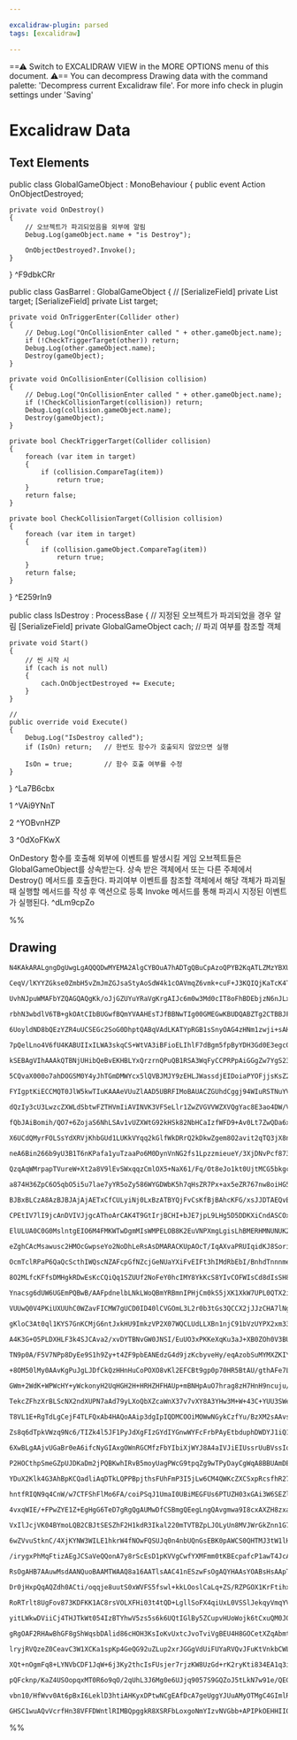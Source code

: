 ```yaml
---

excalidraw-plugin: parsed
tags: [excalidraw]

---
```

==⚠  Switch to EXCALIDRAW VIEW in the MORE OPTIONS menu of this document. ⚠== You can decompress Drawing data with the command palette: 'Decompress current Excalidraw file'. For more info check in plugin settings under 'Saving'


# Excalidraw Data

## Text Elements
public class GlobalGameObject : MonoBehaviour
{
    public event Action OnObjectDestroyed;
    
    private void OnDestroy()
    {
        // 오브젝트가 파괴되었음을 외부에 알림
        Debug.Log(gameObject.name + "is Destroy");

        OnObjectDestroyed?.Invoke();
    }
} ^F9dbkCRr

public class GasBarrel : GlobalGameObject
{
    // [SerializeField] private List<string> target;
    [SerializeField] private List<string> target;
    
    private void OnTriggerEnter(Collider other)
    {
        // Debug.Log("OnCollisionEnter called " + other.gameObject.name);
        if (!CheckTriggerTarget(other)) return;
        Debug.Log(other.gameObject.name);
        Destroy(gameObject);
    }

    private void OnCollisionEnter(Collision collision)
    {
        // Debug.Log("OnCollisionEnter called " + other.gameObject.name);
        if (!CheckCollisionTarget(collision)) return;
        Debug.Log(collision.gameObject.name);
        Destroy(gameObject);
    }

    private bool CheckTriggerTarget(Collider collision)
    {
        foreach (var item in target)
        {
            if (collision.CompareTag(item))
                return true;
        }
        return false;
    }
    
    private bool CheckCollisionTarget(Collision collision)
    {
        foreach (var item in target)
        {
            if (collision.gameObject.CompareTag(item))
                return true;
        }
        return false;
    }
} ^E259rIn9

public class IsDestroy : ProcessBase
{
    // 지정된 오브젝트가 파괴되었을 경우 알림
    [SerializeField] private GlobalGameObject cach; // 파괴 여부를 참조할 객체

    private void Start()
    {
        // 씬 시작 시 
        if (cach is not null)
        {
            cach.OnObjectDestroyed += Execute;
        }
    }
    
    // 
    public override void Execute()
    {
        Debug.Log("IsDestroy called");
        if (IsOn) return;   // 한번도 함수가 호출되지 않았으면 실행
        
        IsOn = true;        // 함수 호출 여부를 수정
    }
} ^La7B6cbx

1 ^VAi9YNnT

2 ^YOBvnHZP

3 ^0dXoFKwX

OnDestory 함수를 호출해 외부에 이벤트를 발생시킬 게임 오브젝트들은 GlobalGameObject를 상속받는다.
상속 받은 객체에서 또는 다른 주체에서 Destroy() 메서드를 호출한다.
파괴여부 이벤트를 참조할 객체에서 해당 객체가 파괴될 때 실행할 메서드를 작성 후 액션으로 등록
Invoke 메서드를 통해 파괴시 지정된 이벤트가 실행된다. ^dLm9cpZo

%%
## Drawing
```compressed-json
N4KAkARALgngDgUwgLgAQQQDwMYEMA2AlgCYBOuA7hADTgQBuCpAzoQPYB2KqATLZMzYBXUtiRoIACyhQ4zZAHoFAc0JRJQgEYA6bGwC2CgF7N6hbEcK4OCtptbErHALRY8RMpWdx8Q1TdIEfARcZgRmBShcZQUebQBGOIAWGjoghH0EDihmbgBtcDBQMBKIEm4IADEATmJNAGsAYQAlUlSSyFhECqgsKHbSzG5nAGYAdgAGbSSANh4ADh4xkeqe

CeqV/lKYYZGkse0ZmbH5vZmJmZGJsaStyAoSdW4k1cOAVmqZ6vmk+cuF+J3KQIQjKaTcK4TIHWZTBbhQwoCKCkNj1BCNNj4NhtCQAYniCAJBIGkE0uGw9WUKKEHGIGKxOPQyOszDguEC2RJEAAZoR8PgAMqwOESQQeLnMZGohAAdUekm4fEREElKLRQpgIvQYvKQOpYI44VyaEByrYbOwah2JomCI6ECpwjgAEliMbUHkALpA7nkTKuirMADyzAA

UvhNJpuWMAFbYZQAGQAQgKk/oJjGZUYuYRaVgKrgAIJc6m0w3Md0cIT8oFhBDEbjzN6nJLxD520qMFjsLgmngjIFd1icABynDE3Gqb0utpG8yBhGYABF0r0G2huQQwkDNMJaQBRYKZbLugodIqI0rlCQJpdBnih+aaIwANQA+gmko1sDMAKqhzAgwAFQmElSi6cR0HZFEqEvABfRFvWVIQ4GIXA124eIxjeEYlmw+IrnmU17SIDh6m4Ksa2VLEKX

rbhN3wbdlV6TB+gkOAtCIbBUGwfBQmYVAAHEsTJfBBNwTIg00GMEGwKBUDQABZTg2CTBBJFwMxhFIAAdDhgD01AjNQDjNC41AEEYbJUELOSe1QIMOCkmS5JXVU2BgesAG5DOM3yjLgUhCHodCEFQeg2BIByODcqUYAACgASn81ADI4YyMtQJRUEAEjHABg+wBcCcADqXAAAa1BABhlwAWWsADBbAAnRwAZccAEXHUEADzHAADewAF0dQQAZUcAHs

6UoyldND8bQEzYZR4uUCSEGc2SoG0DhptQABqVAdLKATYpRGB1sSnyOAG4zHNm1zwji+sAH5tGdDgIrRJL9oyuC9LgktKCAvoKlM8zeP4oSRIIcTJOkuaFNQZSOFU9TNPYEQ9LSjLvvMCyrPk2yoHs46QdO9zPOIR6/PS4zAuC0Lwsi4hoq2jykpShHMqM7L8uKsqqrqprWs6nr+qJhmhpGsaJqm4GXPmxbMhWtaNtQamdogPa9MOoysdF2XLuu2

7pQelLno4V6fU4KABUIIxILWA3skqCS+WtVA3iBFioELIhlF7dBgm5fpByYDH3Gd0E3egc0uT0bJcFzJgAzQSj8CBbFQVzAgPtYr7OOR36K3+uxAemk75KUlS1I0rS4f0lKke4yysjRuzOGivO1fxlLy6CkLenJqLHNl2nedSpWsoUXLCtKiqaoa5r2q6vr+/55RRvGybc+xsWltW9bFxls7tt2/b+5VubG6um67oQbXe91/XlVwIQoDYZpwhNyD

kSEBAgVIhAAAkQTBNjUHibQeBvEKHBLYxQrzrnQPuQB1RSA3WqFyCCPRPpAiGGgZw7YgS23iEkN42g/gbGbBMQBEwkgTBGDMIEDxiBPDQF8aoeCVg4SbDcHg8R5jzmVJIb+4IbSAOhBwWEkEOxIjVOiTE2IKj4kJNIrkZIKSOhpHScRjJoDkA4Kydk1cuS8n5BqLUKpMS6mVO5NEcpqEKjQEqe0JiEB6MggY8UephAGiNJhOOForSYVtECBRLo3T

5CQvaX000o7ahDOGSM0Y4yJhTGmDMWYcx5lQVBJMJY9zEHLJWassdjEIDoiaPYOFjjsKsZ2Jgw43bVG9t2Uc45IKJDbGsfYswFzLlXPk1ADEmL2l3Iow8GRq6nkvGA+0150C3nvI+Z875Pzfj/ABYCoE7jgXgPY6CbBYLngQh0QJpQUJoQwiabCuExj4UIsRUopFyLR2yW/NgtEIFdNfsxT67E07cQzgJcSzAkzQSCGDYS2cxJL1FvDFK2U8gCiY

FYIgptKiECCMQT0JlW5kwTIuKAAAeVUuZlAAD5UBRFIMoBAUACZGUhdCggj94WIuRSTNuYV0WSmxciXFBKiUkrJc3XuDKyYRU7hwICQVlAktIPubITB4r0g8EwVAbB1BMGSr3emDNsqz3nhNdajkZWLh7BK3opAeIEGCJTdaksFVcNINoYWM1l4LWmgrXuGVCDclQPFAAhI0LhFJhWgjFUBdkXL4qWqVYlVAgQoAiA4OSzKGrBYhsVda21ecHWZC

dQzIy3cU3LwzcZXWLdSbtwFZTHVmIiAVINVK3VFSeLlr1ZwZVGVVWZXVQgYac8E3ao4DW/VkqjXuFNVLC1SabUgrmmmhAeaGauvdV6n1TR60VMDcS0l8U9D8gbRwRK4bI3RtjYNdtAsF4borT2MdIsJ3iynQe4y2bx1yWnagAtvLUXt13JiVA3rZL1D9aKpgK7g26uIHK09W6m3GRbRlbk2IQjYEkO6kKRq1AZFQLmQlQbSUQYZlBzNs711LvPRi

fQbJAiBomih/QO7+6ZojaS6NhLSAv1vUZXWtG92kHSk82NbHCaIzfWFD9+Av0Lt7ZwQDa6xPpTAxU7DfdnXGRg4EckCH4pIbQ70fQaH0qcqw/3XDM63UEc3RUi9drRbaGI6RhA5H4qUeowp2jRkOM6aYwgFjz7+4uc6VudzOsXpvQoMnX+EAK48T4pnb5vzSCBGE2gQFokgbmbmmC3uEKoVBWpXChF+AkUoqLUyjFrKgoCI5Zh7lvdKWZdhQgWlu

X6UCdQMyrFOLSsYdXRVjKhbGUd1LUKkVYqq2kGlfWkDRrQ2kDkwZgem8O2avit2qTQ3jX8nrMO1aE2zOpuvU+l1Rn50/r/QG8riarU7ro1GzjHn40L02zmizO3rtbxpvduaT6X38YK716KS3+0jZM/ZGTPYpv9zbXNrtEAy0A84Mtwda3zUbdHa9uSk7dvGXwwdikUmJNQGM2extu76NXZnkeztJ7COcC2/ax7JPcaL0vY+njitX1faEyJw7A2AM

neA6Bin266b9yU3B1T6nKPafa1yuTzaaPo6M0DynVnNG2fs1LpzzmieueY/3XjDNvPcf873brZM2ffqx3znH/38fSb5yDxznTYMqcQ+yDTqH0O6agKroy029vuvlxwKnFnFdkeiHZzTDm1e6414xrXdudeZT175pnettGG2NqbRUwieSGytvoG23B7YvNYv7V2FQPZe2VF2X2BBi+B1vnAEOhtw6GlgRAmOccRWJ3wMF1OZl04Ra+aEaLsWAUA2B

QzqAqWMrpapTVureW+Xt2a8V9lEvSWxqqzCmlOX5+NaX61/Fq/Ot8eJo1kt0UjtMCG5bkgcqJu29o2D49WrIc9r57Dk18OIAjqtQHq9jqPMY6m6/qc6kAW536E6XYxok7g63ZI4PorzppPZ07I4e5J5G7FoUw/Zv5/ZSZ1rQ784qqg6Dw3bP5Q5W7v6rZmpf6I4/4oGo4AH7ZAHY4nZ+7nYuZPYwETR+6/4o405273rj7vbM6fY9Ym4LoX6gHc6j

a874H36ZpC6O5qbO5i5u7lae7yYR5oZy586WYGDWbK5h7qHsZR7Px+ax5eZR767nw8oiHG5sCfpMHm5SH4F4FW5yEMwKHwZO7Iaabi7u7qHe6y6+46F0FB42Yh4q4y6R6QHR5mG0Zx4ZQJ6MRxH5oBbQg3x3wPzp5oCmFvwRxfygg8J/wAJAIlAgKFAjJlAQIQATIPhPivgfhfg/j/iAQgQIKrIFgxYbJcjJLOBsLJDzAkKLBvDXDrDkIcL2i2zO

BJBxBLCzA8AzBJBJAjAjAETxCfCULyiNj0LxBzATBYQjFvCsKfBjBAhcKFG/xsJJDTAEQvBrAfDYLHADhXwCJaiZ42L0gSJ4hEgyI7jkiUilhKIMg9BqIaIcjl5BJ8iCjCj2I6gNi1hSimJbGWIImiJ2KBiGLwnKj6iSCZJuJmgeKwBeKZ6+Kuini7KQDBL+jVHBhhgRhRixjxjJipjpiZjZgLhJIFiNBpKKJ4loAjKdAdGWKIjlHWJ5IQLYILHx

CPEtIV7lI9jcAnDVIVJjgcAThoArCAK4T9GtIrjBCHI+bJE7jpL9LHg5D5DDKXiCndASCOxgSQBjIQAviFiEDVAACaI4QqEA8EiEQI+yoUEpxyeEzYqwxweRZEFEty1E9yaIjyvmQIcAkUJ4Fp54Z454wiJQEwl4FJYAaZHQzg8wOxexBxEwRx6xYZVpVxNxewqwpZ1Qjxyw2Zvp1EoQUAxGueMg9YAACkmb/G3sYkSlAEmLmI4AItwAKRgEeNXK

ElULUA0C0G0MslntgEIO6M4FMKWTwDgmMIsWMPELOB8K2EuVNPXmgLgisLhBMERHMNUNUK2LeSKUCFkMQMObSLiuOZeJOQMtkDOVAh8LAhwPAkuTBiuWuVMPsGQvMMsCsTMKcKwpMBQp+SeRCNoMsCQqsKQrWbBVhGMI+QOeyE7F0RQFwrgK3lGfaM+YWERSRdUWyjCHCE+RGBsh0k8sAqAsqI6c6a6R6V6Q7EKUyMgsqL0f2P/CsdglBdUEQjub

eZghCAcMsawusc2HMOcGwpseYo2NoDhLeRsAsDMARACKUpAOcT/IqAXvaPRUIqidKJ8SoriNyFedgLaLIv8QorSLZSCSyNZpyD6FCeiaKJiRKIibKMibwNZeqDCRiY4tic4ria4iaO4uSJ4jaCSdSH4uST6H6AgDObSREgydEsyXEmyYkiBskhALgEuDyWWPFagP2WKR0msIWSpc2EZQwPKZwM8MqT2KqeqagMcEsKsfsRMVeG0vqSxfGcqL0geF

OcmTclRPaP6QaQcScthIWQscNZAFcpGfNZcjGeNUaYXiFvEIFt3hIMdRbEbI/BnhdTnnnmeQ7H0DXhUGIP2lyJXuYNXi7IHLnsQMQAxcqKHFEBHC3hULUVMg0bMs0Qsm0e3gnItF3q8ugOdVfBkffKwNkbEeGZ/NwpcSUWxRURxdUaGNgDKNIk+IQG6YpJoG8OhJIAmMoPQEmPXnxTaVBERT0cMLsfMKhZcDuQROsBcAROZdsJhB8NMMcGMBsOsB

8O2MLfcKFfsDMHgkRDwEsKcCQiQq1SZUUf2NoFeY0hcIMY8YkKcS8YIvCOFWIsCd8dIsSH8fIoCR5baaCd5RCaUDotCZqLCYFZbWYjQmFQOWiZFQFdFfaDiXyX/IlZaESSlT4mlWSQEplSEjSeEvSVEkybEqyQkhyaVQWPuFVRkjVROYgsKR0KKaUHWBKRLfWThHOF1R1bQjwFUnKTUhwD1ZBCMLXWQlOBtRtHqaSvtd0qUFNcQKaYMimR0AKdaf

Ynacsg6dUW6UGEmPQBwB/AAFpdnelbLNkLWoQBmYRBmnIPHjCm0kS5jXK1XkW7UPL0QTX2iJm5jmloB5m5lWkZlgBZnng5kv1gCK3K2JBq1XCkIzFz3OC6361HGG37GzAm1Nk7JvytntlqBrg9mP3bU5LWKDmvmjnKDoNPm0jYPvn8mfnpBmkzkJi4BjBJgzDYCaBDDAX3KrnwioWJBEKQh3lYQkLrHHm4Cnl/wHDXBQVvCJDVDYTHBfA8B4WYME

VUUwQ0V4PKiUXUUhC0WZavFICMW7gUCD0ID40lCVGOmL3L2r0b3tGs3QCCX2jJJzCHA7lNgLGC2kJiOyUFK4IzGTAnJvDNh/DqX+3YJnE41mX8Lm1oDvHBVO3oD2WOXOX20AnpIROqJeWaI+XKge3+Xag+2B3Sh+0WIB2YNB1e1RVGJh2xUR0XKQDmhJUx1/zeLKikn+LP0Uk8hZU5Wp2RKMkxIsnxLskcWckSC4D7iCQF0R11UV3imTgSVd2tVD

gKloC3At0ql1KYS7GnKCMjG6ntJxkHU9ImkzVP2X07WQCLUdLLXBn1njC91bVzUYPX2xm33bPgSI0QA8AnVPMvMXVp5myZ4waWzWz4C2xy0WNF5fXPXVxMBvU+wfX4BPUSA/V/UaMA2N7A0znE2k0Ejk2U3U20302M3M1mgd7w2nXoDvMo23xo1XU5FuZY0FGmUmh41lHsWjLVEUNUM0N0NmMz2WODAQiAIJCfDwVESFn7leMuOoD7CHD7BEQvAr

A4K3G+O5PLDXHLF3k4SJCAva2/xvDYTBNvGW0JNSI/EuUO3xPKKeXqKu3aJ+XB0ZOh0V3BU5OKiW3pMOLFOlDh01XlMQCVPR1YK1P2j1NDLngQDYBjBulUhqDxAjgfwjD1AADScAYwTGfIv4uQO97tLTKddJ7TBVmd3TJV+Y/TlQwzNVozAg4zZ5swWrOEkw9dbsc40z7VbdSzczndJwe5mei4/dBpTyxpfSezgbk9VpVRFQqLZNmgFNVNNN6gOL

TN9p0A/F5V7NPp8DyEe9S1h9Zy+t4ZF9pbEANEdzG4d9jzKcbyveHy/eqAzobSuMYMXZKIYgFYvyYQk+xk2UgAA5OACoE4ADgtQ8LMo8dUzUgAvTWAANY9zClBvllrVtvg1l9gljnOPsavBl5DNlVKgIADejbUgAPp2oCAAcM4AA4TgABquoCAC4NYAC0zwhJ+X2Z+QoBFPc0udu2UgANKOoCAA7Q4AInjrHa0du+GeAXhG8kM8kMcARURiHkg2g

+8OM50lMy0AAvKgPuJgLJDfCkQzHHnHuCoPOXO8vKl2EFCBt9gp0p70HR5BtAU/gthAFe7LCtqajvP3Phle45BAfuq+4PIADqrgAET2AAjzagIABargAGENlSAAca4ADmz1Ub7qAgAUqOAAao4ADzjgALl2oCAAnQ4AJGr/c/cjn6UcnphyHma2UAXqAoX6HWHqA/nH7Bul8Yd70TzYWnyl717cUt797RoT7CAL7jMg8n7P7zMI8bMtUQHoH08lW

GWm+2WdK+WPWcHY+yWckonyH2UqHGH2H+HRHZHFHAUp+mBNHpAuO7hrag8zH7HnH9ncuju/HCqBz+AwnduGUvHYnEnUAjcK0cnhnK5vQHmanNhrnXHiM2nbAunN+Bninb3p8e3h6nBFnVnz2MANn9Ydn3HRmmXznV233nnPnAXwXYXEXMXCXyXaXduGXwYWXsRuXaqg8BXRXS3pX5X1hyeHzFLvA3z2efzALD1wLAcpeCAnsELO3ULMLTIwcQIgN

TekcZFhzXrBLScNX2ndXUPN7aAd79yLXoQbXZcaWnX37v7vXY8A3YHw3M+W+43C+YUU3SWecc3KHlUxXy3hHJH5HB0LOPW1Hg5JnXuRBqAh3HHLHP3eGp3fHAkAnl313mhd34nTky8T3sn8nwPynH3BuXW6vPvAUf3AP+nZ+r3ynrvGhmaJBkPDX20sPxA8PtGDnRPyPMaqP3nfngXhXWPUXcXiXqX6XdumXqA2XbmpP+31ftf1v1PFXXI18ZLWR

T8VL1E+RgTdLgCejF4TLFQxAb4HAQoAAip3dgIpIQDMCOOiMOWwNGykCzfYu/BzXM2sAAvsZ8KcLsdKasYC7bLhCMNoKsZJdf98DcLBYC1Qv7eMLgswvWarTA7MFPqlANWFtM2rqyyZoh9WCAMhGsSNZxNFECTZkOa2SZu1KSVrQpiHVdYiJsmoVVqjYmdZwkeSLiCsPiXtDetkqNTVKk6ATrP1PyIbMNkFCgCRto2cbBNkm3wApst6JQJplSWyq

Zs8q6dTpkVWzq9Nc6/TIZk4l5JF1PyJdXgFIzGYdIYGnwWYFcFrbPAyEtbduphDWDYJ1iQ1DZmNS2ZD1SQuzb8vs13bHNAyOEYMvzSIjbsFGJEPakYOeT31eyA7EoD/Xfqf0V2qZK0t/zwRas/+W5fSoALnreDuBabTaogwMAdkUGvZBwXawIqEMxy1zfBi+RHJENLuCJGRso1IoJDIASjORio3yGhZMQMAZQA3UNJhBp+BjaoiMA/hjgkw2AZ0G

6XwBLgAAjvUGaBr0eA6ifcNyGIAxgOWnRGCMfzFbYIbiXjWYJ8A4aIVJiEIUssrUuBVssIqxOcB/1Cqd1/4swH4GQmEbCMyEzxe0CALPIbA8Eira4OMFUqlkdWVlCAVbS+KRNoBaw5Gj0lcqO1TWztJJuCUta6JrWLrLEvkxwEaUUS9wggZkxKZ+A4qJAhKgSSqa+sqBKEGgR6B4EZtAwbTfKhnS6bFUc6BbKCIJBfDFsYRqUGQfxUkZl1aw5bP+

P2HOCthpSmeGZpUJDKaDm2jPQBKwhIRvB5moyUagPWcG9tpqZg9wTPyDayCgWqA8BBUAmDEAAAGmwEqCxsKAMorgWUUiEQBLBB9awUfSnCTBAWVzLIdGRvqHsHmkAB+rNQ9CXhPBYQ7Mssh/p9EoKeCdatOCgqq0bgoDK4NoB0r1tORwrHBDaMtFWl7R1xPYKWSEZ7l+w2rQMS1WmCDU1Wroo4NUH9G+DzwYAUYMI3Fq7CthBwlYqAw+AP8oKIY5

YDuX2Klk4G3AhBpKCQadliAqDTkLQPPBpjthsFUhFmP3I5jLw6CM4QWKcZXCSxpRcsfhR27JDcGqQxRgQwyEpCDR0jHbrIw2TyNRxFFWkLOOIrFDnaTgc2po2YrOCahhNKUbKPlGKjlRB/JBCnBQSKhT+fwJuucw5HLBb+nNB/qwiOJN1CypwcYOQiOGlBP+uTRIAkA+DfBMxl5VYlrQn68BAWllUAUCMgGfDImDleYE5SWSTV3hJra2kyBdooDf

hntfRIQN9q4CnW/w7CTFShFlMo6FA/coiPSqJ1UmaI0UBiMEGFUs6PTUZH03xGAi3W6SEZlfTLYNUXgywLcnXQWazMxWLItUvUjYSXlrgSpDiryO7ZHsTBfbIUSUI1FHItR2EHURcHsELjbmOjNniFhGCvMT26APSfTwxrmxUmzPXPP83zw6T+ewbMFouRbpV5oWILWFiQHhYN4w4yLOoQ0NUjNDWhHQroT0L6EDChhsNfwFLwMkQAjJpLTIujRH

4vxqWIE/+FPwZYE1Z+EgHgG6TeD7gRgQgAUMwDfCSBmgQEegLngQAvgmwa9I8cxAXZH8zxaCK4A/1mCXBVhVwSSosTmEi00EZwu8mMDWCNV9gYlZuvaC/GKhXgegpqjMCKT7FdiATC4hBNKDgTQmeraCRAFxDPDYBsTNykCUeGJNkBPw3yn8IwE2ssBKoe1rhLBH4SIRbEoiR6xInVMyJcdagQ0xRFJ1qS6IrNpiKEEMT82ZVXAMJCJHuhi6ZI+Q

VxIlJcjVK04BYmoLQB2CBJtSESZhF2H1kdR3Ikal220mTVTBZpLJOLyUn8MVJWrGkZnn1G7t92GM1wY/WFFWi36SYjoD/SbpxBxpnwSaeQmmkdSOg4QsAJ6DVERY2yMQ5Bt2XiGaSkQSQicSOKnGlBnyw4koZKByFFC8hwsjAEuNyFi8bmposoRULdisUUp+jXcTRI+l0Tc2OI6qeY14FjDnA5wdmRACmLvjDgxSM4BcCuBujlQI0k0NhUOCd1jg

6wZVvuStknC/4XjKYNW3WILE1hkrW4fNOwFQSUJq0n4nbUQnGsEBK0pAWCS0QHTMJ3tW1lHJCogi8mdrAplhKumQB3WxIz1uQPul+tSgAbSiUEmokSyHSzE8qh/ABkyyqRuxUhP2AWLrM4ZbsBtq3S0FoBn+Ixd8b3U7abN7mxgiACPTHrmiLBa7E5hu2EbnINJ9cvdk4InkuDSg16dBjuLSnoBiACYfQNUGwBwA16bAYYbaS5aQBkk1/XBM2GwT

/irygxPhMqFtizAEgJCSaVeQQonA7y8rScEsD1pKVVgCwfYXMFmm0tKBEcpafcP1awT4JcAraYgLQn7TUm6AwuVnNOmiIHWoIyCbYkumYKS57oMuYSQRGPSkRz0r0K9L4ElCRyeI8qqGBbmKzK6jYJYFJTbC91GRbsY5MJN6qNJcIF/K2WPMMEbyBRo9ftopPnlWCVqgxFYJLRXmkz15xoyeXaQkBdwzo2IGHgF2w6hdAALqucwuogAF3HAAJT1F

RsOgAHB7AAuwMsdAANQuoBAAMTWAAQ8a16AATlsAAC41nESzwFsOgAQYHAAsYOABsHsAApTYABOm7QHpH8WoAAlHisjh1EAA4g6gEAAIbUEtQAhLAAHp2oBAAPxOkd4lm8OnOGkAAqXXEsAA7LTopC5ucwlekKqBh1QAmKzFuHW3rEoSW6LAAn0129WYlUQAAQtqAQADKtePIjkUtKWoA2OgARkHUAgAEbXUAgAQ1HAAGoOxdAAOh2oBAAjy2ABd

Dr0jHxpQqAQZdh0ACti/oqqje8uutS0xWVFS5fswl+kkLOoslCaLq+ZS/RZPGOX1KrFtihxc4p67uLPF8HGblAF8WBLQl4SjgJEuiV29clyS1JRkuyW5Lu4hSkpWUoqWArqlbUJ5Tb1W45LmlbSsjh0u6V9LUuAyuFcMrGWTLZlCy5ZWso4AbK0QWyglXstHiHLNedS05Sl3OXaAU82QT5tdTMm/MLJrPQ6jZLLw89HJNkuvO5KBrN5Qku7eOGFI

RoRTrlt8UgFov873KDFKK1AC8rsVOLXFHi03t4tQD+LgllSoFX4qiUxL0VSSlJekqyVmqYV1KoZaFwRVVLKoNSupaitBUYr2lo8HFf0ttXYdRlEy6ZXMsWWrL1lmsKldstQC0qDlqAI5Yyrx4sqB+qNYftwFyJj9DQNLIoklP7Hl1ahFQCgEuEqCSB2hMo3APvxNmctTxQlbgJNNsbv8HGIQ64FbKwTrFlaKxPYJWyEb7F/5MMiBTrTAnqNI5WCm

yitLWkwDViiCj4THJTkWt054IzBTYhwV5zs5s6k6UQtIGlBy5ZCupvHUoWojk6tCxuQM0JGSDqqxI3diwo1L7ARibYVGZAC4UQheFXzL4E2CgrgKpJ6MiBCmp2byTsZkig5AvIJlSVTJZ9CMorLJn8jDqFQS5ZBuMlfMbqLPKyXyucnoAXqhqQVXzyQ0QA4W/1e0ML08kjsSaY7Cdli2nYM1Z2oUzvESwgAJqh+sU5NaP2A3Y05pk/LNYy0lESAR

gRgOAF2RHAwBhGF8gShWqsbDAlid86cHOH3KsIoKvUxtcJvoTviVgBEU4H8GOCetXZqAbmtpVvK4Q/gBlFWj2t/gvyLK/amBXgrgXRMEJbwxOe5WTkoK05aCw6RgpOnzrzpeC5daxOLmlNbpcIn1sSXIUUTGm1C1pgbI6b0S82uI36YJFQEQBASHE8XueoDlat2EbCfxj3NFpADb1jbAeagBWD1lFguxIRdJI6Sfrh6WM8eorLxmnMj6l49hAos4

lryjRVQzeZ0CeavC3W1XCKa1spKp4GeQG92uZLup2xrJGGgVdUiFUYaRVQvJFuKtVnkbCWLW6jTFIZ7FbNq4/JjcUWSlgBs1eswyXAAmDMBsAI4EYEerLUniotN89udMA2AvAJJV5ZYqKz6IXA9a+lPcjsN6mszWqamn8Z3VvJNgsxcwdViBMM0LTjNqAMJqIigGjrOtU8pCUnMnW2aUmkJBzZnKc1nTc5eA4Km5qIHQjiFd0zdf623UZUqJe6xW

XQt+nOgmFq8+LYNVbCDF1JqW+6j3Ky2thcIsFUsjer7rjzKW8UzGd+rK2ryKti834EA1q3i8wNoiiDRIDeBQbJdbKy6iZKZ7cqBtgLR2Pyq55Rb3qfscbYL0RYeTptJQqVRRqeZS70iNGpbfRsuSrbIFma4BOAECTlU4AcAGjr0A/LgQuEmQUvHNK2AMAEUFAX5FZu2l2VuQQe4PQMGDYiBwSzoTTEKHB3Dr4FMTQoGHpizTlNMfu+AdZrh3fC7N

pQFcknp/KaZ4USOopqxMT0R6o9qO/2qUhL3J6Mg0e6UJjq9057S9GQZoJ5tLkN7w91e/QEGFIW+aE9jezvZUH62WSGd2ejvXnoyCD72VPWjsFXvH36Bgsqu7nu3tz1QBI9NewcsuPnESzZ9q+zTBKmICb7VxqE9cdhsgD9659y4oCAu0BKh79tKIfkMqLmYvA8EaxBYjuT3JNgLkKobAPfvwBulngYtLcnmPWAbB+awtCAEYHsL6AXdnYAgC/GYY

vbn10/HfWvv0At6pBxI6LeklD3htiAHKyxDPtwNCgEAfDcA7geUggYJUuAMyOTMgC4GImlRJMJiGqLEoyQ8UeCtQF4BYRODHB0HVpUShch74ygasOyAqCsHcA7B1QbwCkP9goQfBt4AIeQPn6jYwVbvRjE4A4ybmzTaaPfDzAlZxZlRLINQdNR0budOGogHw2W0QBt5XOprV6xvhH9bDyBuwKLGYAChFocACgwgCoM0HwNC0uyIwCAj2F8AMB6eo

GHSC1wuAQvVcrfHn38VFFDWntlRIMBQpggkR8XSRFbLoxgoNmYIzvNVGbb+APIPkOEHHIIQ4IQAA
```
%%